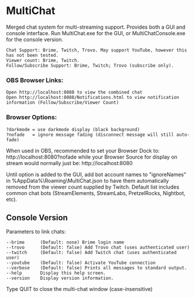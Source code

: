 # MultiChat
 Merged chat system for multi-streaming support. Provides both a GUI and console interface. Run MultiChat.exe for the GUI, or MultiChatConsole.exe for the console version.

    Chat Support: Brime, Twitch, Trovo. May support YouTube, however this has not been tested.
    Viewer count: Brime, Twitch.
    Follow/Subscribe Support: Brime, Twitch; Trovo (subscribe only).

<h3>OBS Browser Links:</h3>

    Open http://localhost:8080 to view the combined chat
    Open http://localhost:8080/Notifications.html to view notification information (Follow/Subscribe/Viewer Count)

<h3>Browser Options:</h3>

    ?darkmode = use darkmode display (black background)
    ?nofade   = ignore message fading (disconnect message will still auto-fade)
         
When used in OBS, recommended to set your Browser Dock to: http://localhost:8080?nofade while your Browser Source for
display on stream would normally just be: http://localhost:8080

Until option is added to the GUI, add bot account names to "ignoreNames" in %AppData%\Roaming\MultiChat.json to have 
them automatically removed from the viewer count supplied by Twitch. Default list includes common chat bots 
(StreamElements, StreamLabs, PretzelRocks, Nightbot, etc).

<h2>Console Version</h2>

Parameters to link chats:

    --brime      (Default: none) Brime login name
    --trovo      (Default: false) Add Trovo chat (uses authenticated user)
    --twitch     (Default: false) Add Twitch chat (uses authenticated user)
    --youtube    (Default: false) Activate YouTube connection
    --verbose    (Default: false) Prints all messages to standard output.
    --help       Display this help screen.
    --version    Display version information.
    
Type QUIT to close the multi-chat window (case-insensitive)
